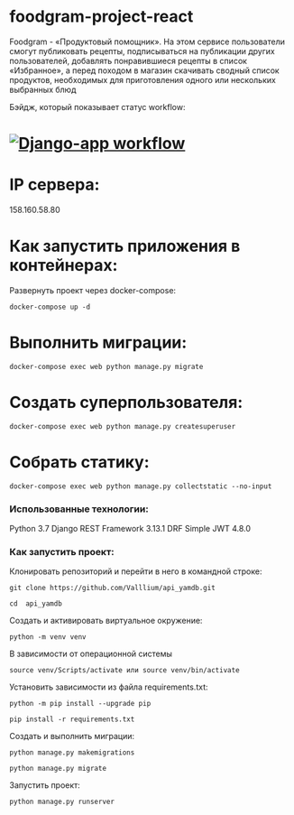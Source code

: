 # foodgram-project-react

Foodgram - «Продуктовый помощник». На этом сервисе пользователи смогут публиковать рецепты, подписываться на публикации других пользователей, добавлять понравившиеся рецепты в список «Избранное», а перед походом в магазин скачивать сводный список продуктов, необходимых для приготовления одного или нескольких выбранных блюд

Бэйдж, который показывает статус workflow:

# [![Django-app workflow](https://github.com/Katerinair8/yamdb_final/actions/workflows/yamdb_workflow.yml/badge.svg?branch=master)](https://github.com/Katerinair8/yamdb_final/actions/workflows/yamdb_workflow.yml)

# IP сервера:

158.160.58.80

# Как запустить приложения в контейнерах:

Развернуть проект через docker-compose:

```
docker-compose up -d
```

# Выполнить миграции:

```
docker-compose exec web python manage.py migrate
```

# Создать суперпользователя:

```
docker-compose exec web python manage.py createsuperuser
```

# Собрать статику:

```
docker-compose exec web python manage.py collectstatic --no-input
```

### Использованные технологии:

Python 3.7
Django REST Framework 3.13.1
DRF Simple JWT 4.8.0

### Как запустить проект:

Клонировать репозиторий и перейти в него в командной строке:

```
git clone https://github.com/Valllium/api_yamdb.git
```

```
cd  api_yamdb
```

Cоздать и активировать виртуальное окружение:

```
python -m venv venv
```
В зависимости от операционной системы
```
source venv/Scripts/activate или source venv/bin/activate
```

Установить зависимости из файла requirements.txt:

```
python -m pip install --upgrade pip
```

```
pip install -r requirements.txt
```

Создать и выполнить миграции:

```
python manage.py makemigrations
```

```
python manage.py migrate
```

Запустить проект:

```
python manage.py runserver
